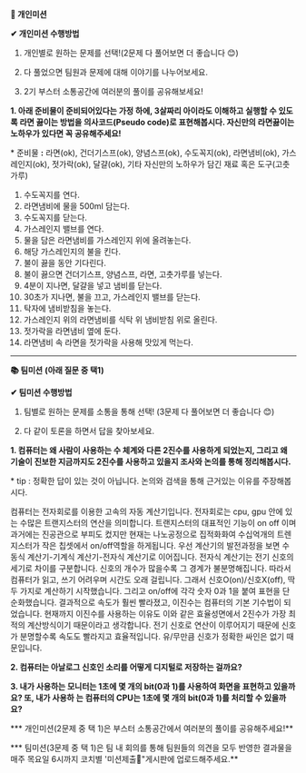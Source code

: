 **📙 개인미션**

 

**✔︎ 개인미션 수행방법**

1. 개인별로 원하는 문제를 선택!(2문제 다 풀어보면 더 좋습니다 😊)

2. 다 풀었으면 팀원과 문제에 대해 이야기를 나누어보세요.

3. 2기 부스터 소통공간에 여러분의 풀이를 공유해보세요! 

 

**1. 아래 준비물이 준비되어있다는 가정 하에, 3살짜리 아이라도 이해하고 실행할 수 있도록 라면 끓이는 방법을 의사코드(Pseudo code)로 표현해봅시다. 자신만의 라면끓이는 노하우가 있다면 꼭 공유해주세요!**

 \* 준비물 **:** 라면(ok), 건더기스프(ok), 양념스프(ok), 수도꼭지(ok), 라면냄비(ok), 가스레인지(ok), 젓가락(ok), 달걀(ok), 기타 자신만의 노하우가 담긴 재료 혹은 도구(고춧가루)



1. 수도꼭지를 연다.
2. 라면냄비에 물을 500ml 담는다.
3. 수도꼭지를 닫는다.
4. 가스레인지 밸브를 연다.
5. 물을 담은 라면냄비를 가스레인지 위에 올려놓는다.
6. 해당 가스레인지의 불을 킨다.
7. 불이 끓을 동안 기다린다.
8. 불이 끓으면 건더기스프, 양념스프, 라면, 고춧가루를 넣는다.
9. 4분이 지나면, 달걀을 넣고 냄비를 닫는다.
10. 30초가 지나면, 불을 끄고, 가스레인지 밸브를 닫는다.
11. 탁자에 냄비받침을 놓는다.
12. 가스레인지 위의 라면냄비를 식탁 위 냄비받침 위로 올린다.
13. 젓가락을 라면냄비 옆에 둔다.
14. 라면냄비 속 라면을 젓가락을 사용해 맛있게 먹는다.

 

------

 

 

**📚 팀미션** **(아래 질문 중 택1)**

 

**✔︎ 팀미션 수행방법**

1. 팀별로 원하는 문제를 소통을 통해 선택! (3문제 다 풀어보면 더 좋습니다 😊)

2. 다 같이 토론을 하면서 답을 찾아보세요.

 


**1. 컴퓨터는 왜 사람이 사용하는 수 체계와 다른 2진수를 사용하게 되었는지, 그리고 왜 기술이 진보한 지금까지도 2진수를 사용하고 있을지 조사와 논의를 통해 정리해봅시다.**


\* tip : 정확한 답이 있는 것이 아닙니다. 논의와 검색을 통해 근거있는 이유를 주장해봅시다.

 컴퓨터는 전자회로를 이용한 고속의 자동 계산기입니다. 전자회로는 cpu, gpu 안에 있는 수많은 트랜지스터의 연산을 의미합니다. 트랜지스터의 대표적인 기능이 on off 이며 과거에는 진공관으로 부피도 컸지만 현재는 나노공정으로 집적화화여 수십억개의 트렌지스터가 작은 칩셋에서 on/off역할을 하게됩니다. 우선 계산기의 발전과정을 보면 수동식 계산기-기계식 계산기-전자식 계산기로 이어집니다. 전자식 계산기는 전기 신호의 세기로 차이를 구분합니다. 신호의 개수가 많을수록 그 경계가 불분명해집니다. 따라서 컴퓨터가 읽고, 쓰기 어려우며 시간도 오래 걸립니다.
그래서 신호O(on)/신호X(off), 딱 두 가지로 계산하기 시작했습니다. 그리고 on/off에 각각 숫자 0과 1을 붙여 표현을 단순화했습니다. 결과적으로 속도가 훨씬 빨라졌고, 이진수는 컴퓨터의 기본 기수법이 되었습니다.
현재까지 이진수를 사용하는 이유도 이와 같은 효율성면에서 2진수가 가장 최적의 계산방식이기 때문이라고 생각합니다. 전기 신호로 연산이 이루어지기 때문에 신호가 분명할수록 속도도 빨라지고 효율적입니다. 유/무만큼 신호가 정확한 싸인은 없기 때문입니다.


**2. 컴퓨터는 아날로그 신호인 소리를 어떻게 디지털로 저장하는 걸까요?**

 

 

**3. 내가 사용하는 모니터는 1초에 몇 개의 bit(0과 1)를 사용하여 화면을 표현하고 있을까요? 또, 내가 사용하 는 컴퓨터의 CPU는 1초에 몇 개의 bit(0과 1)를 처리할 수 있을까요?**



 



*** 개인미션(2문제 중 택 1)은 부스터 소통공간에서 여러분의 풀이를 공유해주세요!**

*** 팀미션(3문제 중 택 1)은 팀 내 회의를 통해 팀원들의 의견을 모두 반영한 결과물을 매주 목요일 6시까지 코치별 '미션제출📝"게시판에 업로드해주세요.**

 